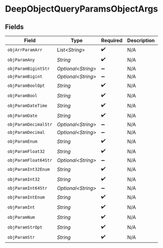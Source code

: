 # DeepObjectQueryParamsObjectArgs


## Fields

| Field                        | Type                         | Required                     | Description                  | Example                      |
| ---------------------------- | ---------------------------- | ---------------------------- | ---------------------------- | ---------------------------- |
| `objArrParamArr`             | List\<*String*>              | :heavy_check_mark:           | N/A                          |                              |
| `objParamAny`                | *String*                     | :heavy_check_mark:           | N/A                          | any                          |
| `objParamBigintStr`          | *Optional\<String>*          | :heavy_minus_sign:           | N/A                          | 9223372036854775808          |
| `objParamBigint`             | *Optional\<String>*          | :heavy_minus_sign:           | N/A                          | 8821239038968084             |
| `objParamBoolOpt`            | *String*                     | :heavy_check_mark:           | N/A                          | true                         |
| `objParamBool`               | *String*                     | :heavy_check_mark:           | N/A                          | true                         |
| `objParamDateTime`           | *String*                     | :heavy_check_mark:           | N/A                          | 2020-01-01T00:00:00.001Z     |
| `objParamDate`               | *String*                     | :heavy_check_mark:           | N/A                          | 2020-01-01                   |
| `objParamDecimalStr`         | *Optional\<String>*          | :heavy_minus_sign:           | N/A                          | 3.14159265358979344719667586 |
| `objParamDecimal`            | *Optional\<String>*          | :heavy_minus_sign:           | N/A                          | 3.141592653589793            |
| `objParamEnum`               | *String*                     | :heavy_check_mark:           | N/A                          | one                          |
| `objParamFloat32`            | *String*                     | :heavy_check_mark:           | N/A                          | 1.1                          |
| `objParamFloat64Str`         | *Optional\<String>*          | :heavy_minus_sign:           | N/A                          | 1.1                          |
| `objParamInt32Enum`          | *String*                     | :heavy_check_mark:           | N/A                          | 55                           |
| `objParamInt32`              | *String*                     | :heavy_check_mark:           | N/A                          | 1                            |
| `objParamInt64Str`           | *Optional\<String>*          | :heavy_minus_sign:           | N/A                          | 100                          |
| `objParamIntEnum`            | *String*                     | :heavy_check_mark:           | N/A                          | 2                            |
| `objParamInt`                | *String*                     | :heavy_check_mark:           | N/A                          | 1                            |
| `objParamNum`                | *String*                     | :heavy_check_mark:           | N/A                          | 1.1                          |
| `objParamStrOpt`             | *String*                     | :heavy_check_mark:           | N/A                          | testOptional                 |
| `objParamStr`                | *String*                     | :heavy_check_mark:           | N/A                          | test                         |